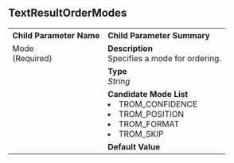 
## TextResultOrderModes

<table style = "text-align:left">
    <tr>
        <th>Child Parameter Name</th>
        <th>Child Parameter Summary</th>
    </tr>
    <tr>
        <td rowspan = "4" style="vertical-align:text-top">Mode<br>(Required)</td>
        <td><b>Description</b><br>Specifies a mode for ordering.
        </td>
    </tr>
    <tr>
        <td><b>Type</b><br><i>String</i>
        </td>
    </tr>
    <tr>
        <td><b>Candidate Mode List</b><br>
            <li>TROM_CONFIDENCE</li>
            <li>TROM_POSITION</li>
            <li>TROM_FORMAT</li>
            <li>TROM_SKIP</li>
        </td>
    </tr>
    <tr>
        <td><b>Default Value</b><br>
        </td>
    </tr>
</table>
